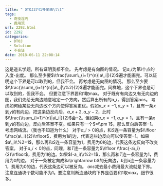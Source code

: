 ```yaml
---
title: " DTOJ3741多笔画\t\t"
tags:
  - 奇技淫巧
  - 费用流
url: 2292.html
id: 2292
categories:
  - DTOJ
  - Solution
  - 不会证
date: 2018-06-11 22:08:14
---
```


这是道玄学题，所有证明我都不会。 先考虑是有向图的情况。 记$a\_i$为第$i$个点的入度-出度。 那么至少要$\\frac{\\sum\_{i=1}^{n}|a\_i|}{2}$遍才能画完。可以证明这个下界是可以取到的，但我不会。 再考虑是无向图的情况。 那么至少要$\\frac{\\sum\_{i=1}^{n}|a\_i|\\%2}{2}$遍才能画完。同样地，这个下界也是可以取到的，但我不会。 但要注意下界要和$1$取max。 对于既有有向边又有无向边的图，我们先给无向边随意地定一个方向，然后算出所有的$a\_i$，得到答案$ans$。 考虑如何给某些无向边改个方向使得答案更优。假如$a\_x<-1,a\_y>1$，且有一条$x$到$y$的有向边，把这条边反向后，$a\_x+2,a\_y-2$，此时$\\frac{\\sum_{i=1}^{n}|a\_i|}{2}$会$-2$。但如果$a\_x=-1,a\_y=1$，且有一条$x$到$y$的有向边，反向后答案不变。如果只有一个$=\\pm 1$，那么反向后答案$-1$。 考虑网络流。（我也不知道为什么） 对于$a\_i>0$的点，和$S$连一条容量为$\\lfloor \\frac{a\_i}{2}\\rfloor$，费用为$1$的边，代表这些边反向可以使答案$-1$。如果$a\_i\\%2=1$，那么再和$S$连一条容量为$1$，费用为$0$的边，代表这条边反向不改变答案。 对于$a\_i<0$的点，同理，和$T$连一条容量为$\\lfloor \\frac{-a\_i}{2}\\rfloor$，费用为$1$的边。如果$(-a_i)\\%2=1$，那么再和$T$连一条容量为$1$，费用为$0$的边。 对于一条被定向成$a\\rightarrow b$的无向边，$b$到$a$连一条容量为$1$，费用为$0$的边，代表这条边可以被反向。 $ans$减去最小费用最大流就是下界。 注意连通块个数可能不为$1$。要注意判断连通块的下界是否要和$1$取$max$。细节很多。